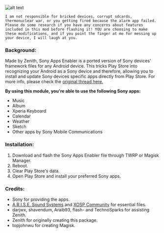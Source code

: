 ![alt text](https://img.xda-cdn.com/OLHiEbUrdw3dubfNvbsREexS_B0=/http%3A%2F%2Fi.imgur.com%2F43oeyzg.png "Sony Apps Enabler")
 
``` 
I am not responsible for bricked devices, corrupt sdcards,
thermonuclear war, or you getting fired because the alarm app failed. 
Please do some research if you have any concerns about features 
included in this mod before flashing it! YOU are choosing to make 
these modifications, and if you point the finger at me for messing up 
your device, I will laugh at you.
```

### Background:
Made by Zenith, Sony Apps Enabler is a ported version of Sony devices' framework files for any Android device. This tricks Play Store into recognizing your Android as a Sony device and therefore, allowing you to install and update Sony devices specific apps directly from Play Store. 
For more info, please check the [original thread here.](https://forum.xda-developers.com/android/software-hacking/mod-sony-apps-enabler-install-sony-apps-t3590477)

**By using this module, you're able to use the following Sony apps:**
   * Music
   * Album
   * Xperia Keyboard
   * Calendar
   * Weather
   * Sketch
   * Other apps by Sony Mobile Communications

### Installation:

1. Download and flash the Sony Apps Enabler file through TWRP or Magisk Manager.
2. Reboot.
3. Clear Play Store's data.
4. Open Play Store and install your preferred Sony apps.

### Credits:
   * Sony for providing the apps.
   * [A.R.I.S.E. Sound Systems](https://forum.xda-developers.com/android/software/r-s-e-sound-systems-auditory-research-t3379709) and [XOSP Community](https://xosp.org/) for essential files.
   * darjwx, shavendum, Araib93, flash- and TechnoSparks for assisting Zenith.
   * Zenith for originally creating this package.
   * topjohnwu for creating Magisk.

